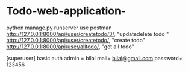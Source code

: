 # Todo-web-application-

python manage.py runserver
use postman
http://127.0.0.1:8000/api/user/createtodo/3/,
"updatedelete todo
"
http://127.0.0.1:8000/api/user/createtodo/,
"create todo"
http://127.0.0.1:8000/api/user/alltodo/,
"get all todo"


[superuser] basic auth
admin = bilal
mail= bilal@gmail.com
password= 123456
